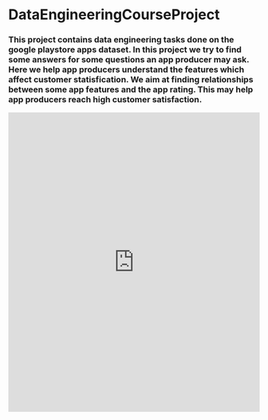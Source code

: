 # DataEngineeringCourseProject
### This project contains data engineering tasks done on the google playstore apps dataset. In this project we try to find some answers for some questions an app producer may ask. Here we help app producers understand the features which affect customer statisfication. We aim at finding relationships between some app features and the app rating. This may help app producers reach high customer satisfaction.
<iframe src='https://view.officeapps.live.com/op/embed.aspx?src=[https://docs.google.com/presentation/d/1YwIic9Wlrr8hzrCXRUq_VDgZxcRER-XFE9N4wsExHs0/edit?fbclid=IwAR2Mq0LfmuoJKzbIr6QZZtRWgCW3fHS8UPTzwMoofvRhfeAZtAq0iUklgRI#slide=id.g75d8160ad8_2_9]' width='100%' height='600px' frameborder='0'>

